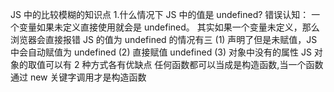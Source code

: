 JS 中的比较模糊的知识点 1.什么情况下 JS 中的值是 undefined?
错误认知： 一个变量如果未定义直接使用就会是 undefined。
其实如果一个变量未定义，那么浏览器会直接报错
JS 的值为 undefined 的情况有三
(1) 声明了但是未赋值，JS 中会自动赋值为 undefined
(2) 直接赋值 undefined
(3) 对象中没有的属性
JS 对象的取值可以有 2 种方式各有优缺点
任何函数都可以当成是构造函数,当一个函数通过 new 关键字调用才是构造函数
